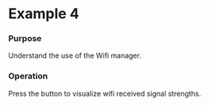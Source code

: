 # Example 4
### Purpose 
Understand the use of the Wifi manager.
### Operation 
Press the button to visualize wifi received signal strengths.
